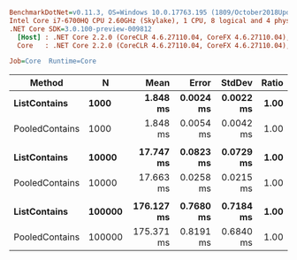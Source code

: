 ``` ini

BenchmarkDotNet=v0.11.3, OS=Windows 10.0.17763.195 (1809/October2018Update/Redstone5)
Intel Core i7-6700HQ CPU 2.60GHz (Skylake), 1 CPU, 8 logical and 4 physical cores
.NET Core SDK=3.0.100-preview-009812
  [Host] : .NET Core 2.2.0 (CoreCLR 4.6.27110.04, CoreFX 4.6.27110.04), 64bit RyuJIT
  Core   : .NET Core 2.2.0 (CoreCLR 4.6.27110.04, CoreFX 4.6.27110.04), 64bit RyuJIT

Job=Core  Runtime=Core  

```
|         Method |      N |       Mean |     Error |    StdDev | Ratio |
|--------------- |------- |-----------:|----------:|----------:|------:|
|   **ListContains** |   **1000** |   **1.848 ms** | **0.0024 ms** | **0.0022 ms** |  **1.00** |
| PooledContains |   1000 |   1.848 ms | 0.0054 ms | 0.0042 ms |  1.00 |
|                |        |            |           |           |       |
|   **ListContains** |  **10000** |  **17.747 ms** | **0.0823 ms** | **0.0729 ms** |  **1.00** |
| PooledContains |  10000 |  17.663 ms | 0.0258 ms | 0.0215 ms |  1.00 |
|                |        |            |           |           |       |
|   **ListContains** | **100000** | **176.127 ms** | **0.7680 ms** | **0.7184 ms** |  **1.00** |
| PooledContains | 100000 | 175.371 ms | 0.8191 ms | 0.6840 ms |  1.00 |
